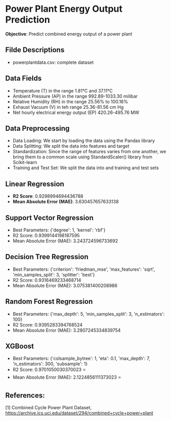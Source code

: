 # Power Plant Energy Output Prediction

**Objective**: Predict combined energy output of a power plant

## Filde Descriptions
- powerplantdata.csv: complete dataset

## Data Fields
- Temperature (T) in the range 1.81°C and 37.11°C
- Ambient Pressure (AP) in the range 992.89-1033.30 milibar
- Relative Humidity (RH) in the range 25.56% to 100.16%
- Exhaust Vacuum (V) in teh range 25.36-81.56 cm Hg
- Net hourly electrical energy output (EP) 420.26-495.76 MW

## Data Preprocessing
- Data Loading: We start by loading the data using the Pandas library
- Data Splitting: We split the data into features and target
- Standardization: Since the range of features varies from one another, we bring them to a common scale using StandardScaler() library from Scikit-learn
- Training and Test Set: We split the data into and training and test sets

## Linear Regression

- **R2 Score**: 0.9298994694436788
- **Mean Absolute Error (MAE)**: 3.630457657633138

## Support Vector Regression
- Best Parameters:  {'degree': 1, 'kernel': 'rbf'}
- R2 Score: 0.9399144198187595
- Mean Absolute Error (MAE): 3.243724596733692

## Decision Tree Regression

- Best Parameters:  {'criterion': 'friedman_mse', 'max_features': 'sqrt', 'min_samples_split': 3, 'splitter': 'best'}
- R2 Score: 0.9316469233468714
- Mean Absolute Error (MAE): 3.075381400208986

## Random Forest Regression

- Best Parameters:  {'max_depth': 5, 'min_samples_split': 3, 'n_estimators': 100}
- R2 Score: 0.9395283394768524
- Mean Absolute Error (MAE): 3.2807245334839754

## XGBoost

- Best Parameters:  {'colsample_bytree': 1, 'eta': 0.1, 'max_depth': 7, 'n_estimators': 300, 'subsample': 1}
- R2 Score: 0.9701050030370023 ⭐
- Mean Absolute Error (MAE): 2.1224856111373023 ⭐

## References:

[1] Combined Cycle Power Plant Dataset, https://archive.ics.uci.edu/dataset/294/combined+cycle+power+plant
